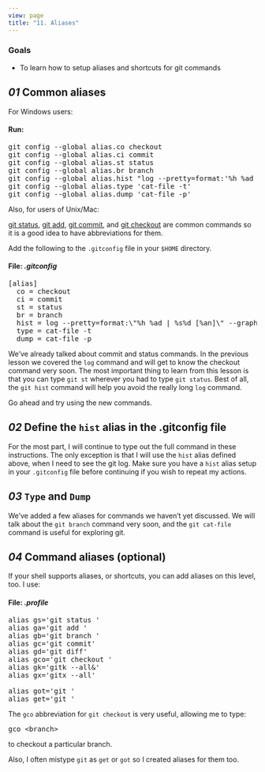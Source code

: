 ```yaml
---
view: page
title: "11. Aliases"
---
```


<h3>Goals</h3>

<ul><li>To learn how to setup aliases and shortcuts for git commands</li></ul>

<h2><em>01</em> Common aliases</h2>

<p>For Windows users:</p>

<h4 class="h4-pre">Run:</h4>

<pre class="instructions">git config --global alias.co checkout
git config --global alias.ci commit
git config --global alias.st status
git config --global alias.br branch
git config --global alias.hist "log --pretty=format:'%h %ad | %s%d [%an]' --graph --date=short"
git config --global alias.type 'cat-file -t'
git config --global alias.dump 'cat-file -p'</pre>

<p>Also, for users of Unix/Mac:</p>

<p><ins>git status</ins>, <ins>git add</ins>, <ins>git commit</ins>, and <ins>git checkout</ins> are common commands so it is a good idea to have abbreviations for them.</p>

<p>Add the following to the <code>.gitconfig</code> file in your <code>$<span class="caps">HOME</span></code> directory.</p>

<h4 class="h4-pre">File: <em>.gitconfig</em></h4>

<pre class="file">[alias]
  co = checkout
  ci = commit
  st = status
  br = branch
  hist = log --pretty=format:\"%h %ad | %s%d [%an]\" --graph --date=short
  type = cat-file -t
  dump = cat-file -p</pre>

<p>We&#8217;ve already talked about commit and status commands. In the previous lesson we covered the <code>log</code> command and will get to know the checkout command very soon. The most important thing to learn from this lesson is that you can type <code>git st</code> wherever you had to type <code>git status</code>. Best of all, the <code>git hist</code> command will help you avoid the really long <code>log</code> command.</p>

<p>Go ahead and try using the new commands.</p>

<h2><em>02</em> Define the <code>hist</code> alias in the .gitconfig file</h2>

<p>For the most part, I will continue to type out the full command in these instructions. The only exception is that I will use the <code>hist</code> alias defined above, when I need to see the git log. Make sure you have a <code>hist</code> alias setup in your <code>.gitconfig</code> file before continuing if you wish to repeat my actions.</p>

<h2><em>03</em> <code>Type</code> and <code>Dump</code></h2>

<p>We&#8217;ve added a few aliases for commands we haven&#8217;t yet discussed. We will talk about the <code>git branch</code> command very soon, and the <code>git cat-file</code> command is useful for exploring git.</p>

<h2><em>04</em> Command aliases (optional)</h2>

<p>If your shell supports aliases, or shortcuts, you can add aliases on this level, too. I use:</p>

<h4 class="h4-pre">File: <em style="text-transform: none">.profile</em></h4>

<pre class="file">alias gs='git status '
alias ga='git add '
alias gb='git branch '
alias gc='git commit'
alias gd='git diff'
alias gco='git checkout '
alias gk='gitk --all&amp;'
alias gx='gitx --all'

alias got='git '
alias get='git '</pre>

<p>The <code>gco</code> abbreviation for <code>git checkout</code> is very useful, allowing me to type:</p>

<pre class="instructions">gco &lt;branch&gt;</pre>

<p>to checkout a particular branch.</p>

<p>Also, I often mistype <code>git</code> as <code>get</code> or <code>got</code> so I created aliases for them too.</p>
